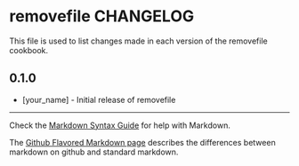 # removefile CHANGELOG

This file is used to list changes made in each version of the removefile cookbook.

## 0.1.0
- [your_name] - Initial release of removefile

- - -
Check the [Markdown Syntax Guide](http://daringfireball.net/projects/markdown/syntax) for help with Markdown.

The [Github Flavored Markdown page](http://github.github.com/github-flavored-markdown/) describes the differences between markdown on github and standard markdown.
